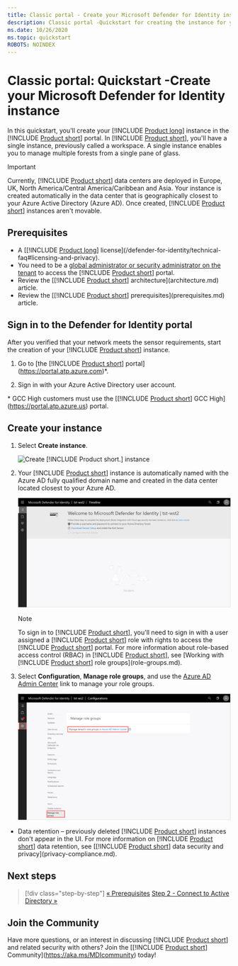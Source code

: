 ```yaml
---
title: Classic portal - Create your Microsoft Defender for Identity instance quickstart
description: Classic portal -Quickstart for creating the instance for your Microsoft Defender for Identity deployment, which is the first step to install Defender for Identity.
ms.date: 10/26/2020
ms.topic: quickstart
ROBOTS: NOINDEX
---
```


# Classic portal: Quickstart -Create your Microsoft Defender for Identity instance

In this quickstart, you'll create your [!INCLUDE [Product long](includes/product-long.md)] instance in the [!INCLUDE [Product short](includes/product-short.md)] portal. In [!INCLUDE [Product short](includes/product-short.md)], you'll have a single instance, previously called a workspace. A single instance enables you to manage multiple forests from a single pane of glass.

> [!IMPORTANT]
> Currently, [!INCLUDE [Product short](includes/product-short.md)] data centers are deployed in Europe, UK, North America/Central America/Caribbean and Asia. Your instance is created automatically in the data center that is geographically closest to your Azure Active Directory (Azure AD). Once created, [!INCLUDE [Product short](includes/product-short.md)] instances aren't movable.

## Prerequisites

- A [[!INCLUDE [Product long](includes/product-long.md)] license](/defender-for-identity/technical-faq#licensing-and-privacy).
- You need to be a [global administrator or security administrator on the tenant](/azure/active-directory/users-groups-roles/directory-assign-admin-roles#available-roles) to access the [!INCLUDE [Product short](includes/product-short.md)] portal.
- Review the [[!INCLUDE [Product short](includes/product-short.md)] architecture](architecture.md) article.
- Review the [[!INCLUDE [Product short](includes/product-short.md)] prerequisites](prerequisites.md) article.

## Sign in to the Defender for Identity portal

After you verified that your network meets the sensor requirements, start the creation of your [!INCLUDE [Product short](includes/product-short.md)] instance.

1. Go to [the [!INCLUDE [Product short](includes/product-short.md)] portal](<https://portal.atp.azure.com>)*.

1. Sign in with your Azure Active Directory user account.

\* GCC High customers must use the [[!INCLUDE [Product short](includes/product-short.md)] GCC High](<https://portal.atp.azure.us>) portal.

## Create your instance

1. Select **Create instance**.

    ![Create [!INCLUDE [Product short.](includes/product-short.md)] instance](media/create-instance.png)

1. Your [!INCLUDE [Product short](includes/product-short.md)] instance is automatically named with the Azure AD fully qualified domain name and created in the data center located closest to your Azure AD.

    ![Azure instance created.](media/instance-created.png)

    > [!NOTE]
    > To sign in to [!INCLUDE [Product short](includes/product-short.md)], you'll need to sign in with a user assigned a [!INCLUDE [Product short](includes/product-short.md)] role with rights to access the [!INCLUDE [Product short](includes/product-short.md)] portal. For more information about role-based access control (RBAC) in [!INCLUDE [Product short](includes/product-short.md)], see [Working with [!INCLUDE [Product short](includes/product-short.md)] role groups](role-groups.md).

1. Select **Configuration**, **Manage role groups**, and use the [Azure AD Admin Center](/azure/active-directory/active-directory-assign-admin-roles-azure-portal) link to manage your role groups.

    ![Manage role groups.](media/creation-manage-role-groups.png)

- Data retention – previously deleted [!INCLUDE [Product short](includes/product-short.md)] instances don't appear in the UI. For more information on [!INCLUDE [Product short](includes/product-short.md)] data retention, see [[!INCLUDE [Product short](includes/product-short.md)] data security and privacy](privacy-compliance.md).

## Next steps

> [!div class="step-by-step"]
> [« Prerequisites](prerequisites.md)
> [Step 2 - Connect to Active Directory »](/defender-for-identity/directory-service-accounts)

## Join the Community

Have more questions, or an interest in discussing [!INCLUDE [Product short](includes/product-short.md)] and related security with others? Join the [[!INCLUDE [Product short](includes/product-short.md)] Community](<https://aka.ms/MDIcommunity>) today!